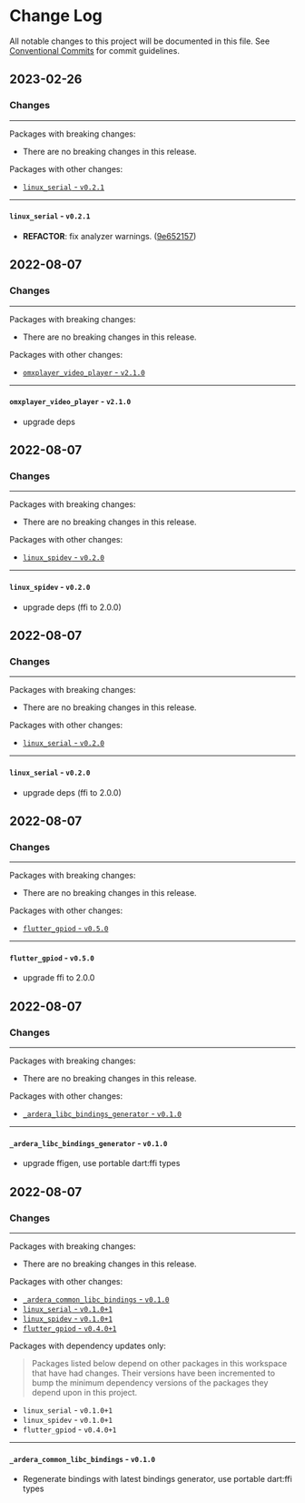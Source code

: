 # Change Log

All notable changes to this project will be documented in this file.
See [Conventional Commits](https://conventionalcommits.org) for commit guidelines.

## 2023-02-26

### Changes

---

Packages with breaking changes:

 - There are no breaking changes in this release.

Packages with other changes:

 - [`linux_serial` - `v0.2.1`](#linux_serial---v021)

---

#### `linux_serial` - `v0.2.1`

 - **REFACTOR**: fix analyzer warnings. ([9e652157](https://github.com/ardera/flutter_packages/commit/9e652157b62b64c080f492715fda83e9b63533bd))


## 2022-08-07

### Changes

---

Packages with breaking changes:

 - There are no breaking changes in this release.

Packages with other changes:

 - [`omxplayer_video_player` - `v2.1.0`](#omxplayer_video_player---v210)

---

#### `omxplayer_video_player` - `v2.1.0`

 - upgrade deps


## 2022-08-07

### Changes

---

Packages with breaking changes:

 - There are no breaking changes in this release.

Packages with other changes:

 - [`linux_spidev` - `v0.2.0`](#linux_spidev---v020)

---

#### `linux_spidev` - `v0.2.0`

 - upgrade deps (ffi to 2.0.0)


## 2022-08-07

### Changes

---

Packages with breaking changes:

 - There are no breaking changes in this release.

Packages with other changes:

 - [`linux_serial` - `v0.2.0`](#linux_serial---v020)

---

#### `linux_serial` - `v0.2.0`

 - upgrade deps (ffi to 2.0.0)


## 2022-08-07

### Changes

---

Packages with breaking changes:

 - There are no breaking changes in this release.

Packages with other changes:

 - [`flutter_gpiod` - `v0.5.0`](#flutter_gpiod---v050)

---

#### `flutter_gpiod` - `v0.5.0`

 - upgrade ffi to 2.0.0


## 2022-08-07

### Changes

---

Packages with breaking changes:

 - There are no breaking changes in this release.

Packages with other changes:

 - [`_ardera_libc_bindings_generator` - `v0.1.0`](#_ardera_libc_bindings_generator---v010)

---

#### `_ardera_libc_bindings_generator` - `v0.1.0`

 - upgrade ffigen, use portable dart:ffi types


## 2022-08-07

### Changes

---

Packages with breaking changes:

 - There are no breaking changes in this release.

Packages with other changes:

 - [`_ardera_common_libc_bindings` - `v0.1.0`](#_ardera_common_libc_bindings---v010)
 - [`linux_serial` - `v0.1.0+1`](#linux_serial---v0101)
 - [`linux_spidev` - `v0.1.0+1`](#linux_spidev---v0101)
 - [`flutter_gpiod` - `v0.4.0+1`](#flutter_gpiod---v0401)

Packages with dependency updates only:

> Packages listed below depend on other packages in this workspace that have had changes. Their versions have been incremented to bump the minimum dependency versions of the packages they depend upon in this project.

 - `linux_serial` - `v0.1.0+1`
 - `linux_spidev` - `v0.1.0+1`
 - `flutter_gpiod` - `v0.4.0+1`

---

#### `_ardera_common_libc_bindings` - `v0.1.0`

 - Regenerate bindings with latest bindings generator, use portable dart:ffi types

